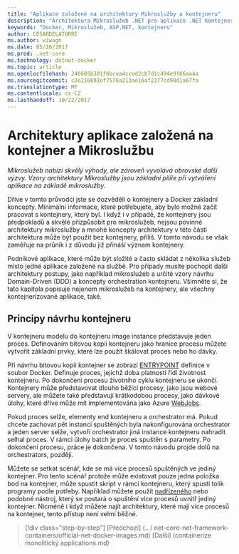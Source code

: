 ```yaml
---
title: "Aplikace založené na architektury Mikroslužby a kontejneru"
description: "Architektura Mikroslužeb .NET pro aplikace .NET Kontejnerizované | Aplikace založené na architektury Mikroslužby a kontejneru"
keywords: "Docker, Mikroslužeb, ASP.NET, kontejneru"
author: CESARDELATORRE
ms.author: wiwagn
ms.date: 05/26/2017
ms.prod: .net-core
ms.technology: dotnet-docker
ms.topic: article
ms.openlocfilehash: 246605b301f6bcea4cced2cb7d1c494e9f66aa4a
ms.sourcegitcommit: c2e216692ef7576a213ae16af2377cd98d1a67fa
ms.translationtype: MT
ms.contentlocale: cs-CZ
ms.lasthandoff: 10/22/2017
---
```

# <a name="architecting-container--and-microservice-based-applications"></a>Architektury aplikace založená na kontejner a Mikroslužbu

*Mikroslužeb nabízí skvělý výhody, ale zároveň vyvolává obrovské další výzvy. Vzory architektury Mikroslužby jsou základní pilíře při vytváření aplikace na základě mikroslužby.*

Dříve v tomto průvodci jste se dozvěděli o kontejnery a Docker základní koncepty. Minimální informace, které potřebujete, aby bylo možné začít pracovat s kontejnery, který byl. I když i v případě, že kontejnery jsou předpokladů a skvělé přizpůsobit pro mikroslužeb, nejsou povinné architektury mikroslužby a mnohé koncepty architektury v této části architektura může být použit bez kontejnery, příliš. V tomto návodu se však zaměřuje na průnik i z důvodu již přináší význam kontejnery.

Podnikové aplikace, které může být složité a často skládat z několika služeb místo jedné aplikace založené na službě. Pro případy musíte pochopit další architektury postupy, jako například mikroslužeb a určité vzory návrhu Domain-Driven (DDD) a koncepty orchestration kontejneru. Všimněte si, že tato kapitola popisuje nejenom mikroslužeb na kontejnery, ale všechny kontejnerizované aplikace, také.

## <a name="container-design-principles"></a>Principy návrhu kontejneru

V kontejneru modelu do kontejneru image instance představuje jeden proces. Definováním bitovou kopii kontejneru jako hranice procesu můžete vytvořit základní prvky, které lze použít škálovat proces nebo ho dávky.

Při návrhu bitovou kopii kontejner se zobrazí [ENTRYPOINT](https://docs.docker.com/engine/reference/builder/) definice v soubor Docker. Definuje proces, jejichž doba platnosti řídí životnost kontejneru. Po dokončení procesu životního cyklu kontejneru se ukončí. Kontejnery může představovat dlouho běžící procesy, jako jsou webové servery, ale můžete také představují krátkodobou procesy, jako dávkové úlohy, které dříve může mít implementována jako Azure [WebJobs](https://docs.microsoft.com/azure/app-service-web/websites-webjobs-resources).

Pokud proces selže, elementy end kontejneru a orchestrator má. Pokud chcete zachovat pět instancí spuštěných byla nakonfigurována orchestrator a jeden server selže, vytvoří orchestrator jiná instance kontejneru nahradit selhal proces. V rámci úlohy batch je proces spuštěn s parametry. Po dokončení procesu, práce je dokončena. V tomto návodu projde dolů na orchestrators, později.

Můžete se setkat scénář, kde se má více procesů spuštěných ve jediný kontejner. Pro tento scénář protože může existovat pouze jedna položka bod na kontejner, může spustit skript v rámci kontejneru, který spustí tolik programy podle potřeby. Například můžete použít [nadřízeného](http://supervisord.org/) nebo podobné nástroj, který se postará o spuštění více procesů uvnitř jediný kontejner. Nicméně i když můžete najít architektury, které mají více procesů na kontejner, tento přístup není velmi běžné.


>[!div class="step-by-step"]
[Předchozí] (.. / net-core-net-framework-containers/official-net-docker-images.md) [Další] (containerize monolitický applications.md)
